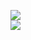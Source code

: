 [![](https://img.shields.io/badge/Made%20With-Github%20Spray-lightgrey.svg?style=for-the-badge&logo=github)](https://github.com/Annihil/github-spray#28059)  
[![](https://i.imgur.com/2DrTn0Z.gif)](https://github.com/Annihil/github-spray)
